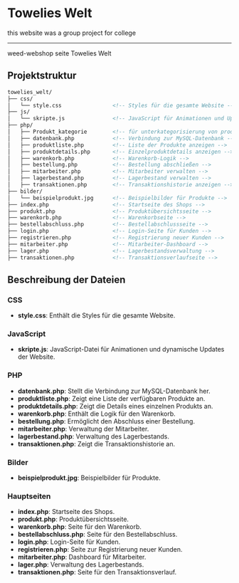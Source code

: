 # Towelies Welt

this website was a group project for college

---

weed-webshop seite Towelies Welt

## Projektstruktur

``` md
towelies_welt/
├── css/
│   └── style.css                <!-- Styles für die gesamte Website -->
├── js/
│   └── skripte.js               <!-- JavaScript für Animationen und Updates -->
├── php/
│   ├── Produkt_kategorie        <!-- für unterkategorisierung von produkten -->
│   ├── datenbank.php            <!-- Verbindung zur MySQL-Datenbank -->
│   ├── produktliste.php         <!-- Liste der Produkte anzeigen -->
│   ├── produktdetails.php       <!-- Einzelproduktdetails anzeigen -->
│   ├── warenkorb.php            <!-- Warenkorb-Logik -->
│   ├── bestellung.php           <!-- Bestellung abschließen -->
│   ├── mitarbeiter.php          <!-- Mitarbeiter verwalten -->
│   ├── lagerbestand.php         <!-- Lagerbestand verwalten -->
│   ├── transaktionen.php        <!-- Transaktionshistorie anzeigen -->
├── bilder/
│   └── beispielprodukt.jpg      <!-- Beispielbilder für Produkte -->
├── index.php                    <!-- Startseite des Shops -->
├── produkt.php                  <!-- Produktübersichtsseite -->
├── warenkorb.php                <!-- Warenkorbseite -->
├── bestellabschluss.php         <!-- Bestellabschlussseite -->
├── login.php                    <!-- Login-Seite für Kunden -->
├── registrieren.php             <!-- Registrierung neuer Kunden -->
├── mitarbeiter.php              <!-- Mitarbeiter-Dashboard -->
├── lager.php                    <!-- Lagerbestandsverwaltung -->
├── transaktionen.php            <!-- Transaktionsverlaufseite -->
```

## Beschreibung der Dateien

### CSS

- **style.css**: Enthält die Styles für die gesamte Website.

### JavaScript

- **skripte.js**: JavaScript-Datei für Animationen und dynamische Updates der Website.

### PHP

- **datenbank.php**: Stellt die Verbindung zur MySQL-Datenbank her.
- **produktliste.php**: Zeigt eine Liste der verfügbaren Produkte an.
- **produktdetails.php**: Zeigt die Details eines einzelnen Produkts an.
- **warenkorb.php**: Enthält die Logik für den Warenkorb.
- **bestellung.php**: Ermöglicht den Abschluss einer Bestellung.
- **mitarbeiter.php**: Verwaltung der Mitarbeiter.
- **lagerbestand.php**: Verwaltung des Lagerbestands.
- **transaktionen.php**: Zeigt die Transaktionshistorie an.

### Bilder

- **beispielprodukt.jpg**: Beispielbilder für Produkte.

### Hauptseiten

- **index.php**: Startseite des Shops.
- **produkt.php**: Produktübersichtsseite.
- **warenkorb.php**: Seite für den Warenkorb.
- **bestellabschluss.php**: Seite für den Bestellabschluss.
- **login.php**: Login-Seite für Kunden.
- **registrieren.php**: Seite zur Registrierung neuer Kunden.
- **mitarbeiter.php**: Dashboard für Mitarbeiter.
- **lager.php**: Verwaltung des Lagerbestands.
- **transaktionen.php**: Seite für den Transaktionsverlauf.

